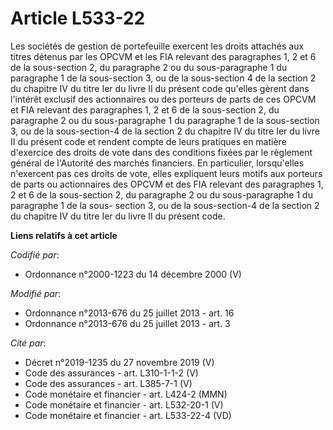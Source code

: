 # Article L533-22

Les sociétés de gestion de portefeuille exercent les droits attachés aux titres détenus par les OPCVM et les FIA relevant des
paragraphes 1, 2 et 6 de la sous-section 2, du paragraphe 2 ou du sous-paragraphe 1 du paragraphe 1 de la sous-section 3, ou
de la sous-section 4 de la section 2 du chapitre IV du titre Ier du livre II du présent code qu'elles gèrent dans l'intérêt
exclusif des actionnaires ou des porteurs de parts de ces OPCVM et FIA relevant des paragraphes 1, 2 et 6 de la sous-section
2, du paragraphe 2 ou du sous-paragraphe 1 du paragraphe 1 de la sous-section 3, ou de la sous-section-4 de la section 2 du
chapitre IV du titre Ier du livre II du présent code et rendent compte de leurs pratiques en matière d'exercice des droits de
vote dans des conditions fixées par le règlement général de l'Autorité des marchés financiers. En particulier, lorsqu'elles
n'exercent pas ces droits de vote, elles expliquent leurs motifs aux porteurs de parts ou actionnaires des OPCVM et des FIA
relevant des paragraphes 1, 2 et 6 de la sous-section 2, du paragraphe 2 ou du sous-paragraphe 1 du paragraphe 1 de la sous-
section 3, ou de la sous-section-4 de la section 2 du chapitre IV du titre Ier du livre II du présent code.

**Liens relatifs à cet article**

_Codifié par_:

  - Ordonnance n°2000-1223 du 14 décembre 2000 (V)

_Modifié par_:

  - Ordonnance n°2013-676 du 25 juillet 2013 - art. 16
  - Ordonnance n°2013-676 du 25 juillet 2013 - art. 3

_Cité par_:

  - Décret n°2019-1235 du 27 novembre 2019 (V)
  - Code des assurances - art. L310-1-1-2 (V)
  - Code des assurances - art. L385-7-1 (V)
  - Code monétaire et financier - art. L424-2 (MMN)
  - Code monétaire et financier - art. L532-20-1 (V)
  - Code monétaire et financier - art. L533-22-4 (VD)
